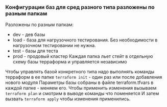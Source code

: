 ### Конфигурации баз для сред разного типа разложены по разным папкам
Разложены по разным папкам:
* dev - дев базы
* load - база для нагрузочного тестирования. Без необходимости в нагрузочном тестировании не нужна.
* test - базы для теста
* prod - продовый кластер
Каждая папка льет стейт в отдельную схему базы терраформа и управляется независимо

Чтобы управлять базой конкретного типа надо выполнять команды терраформ в ее папке
```terraform init``` - один раз или после добавления нового модуля
Параметры базы собраны в файле terraform.tfvars в каждой папке - меняем его.
Чтобы применить изменения вызываем
```terraform plan``` и смотрим в выводе команды что поменяется
И затем вызвать `terraform apply` чтобы изменения применились.
